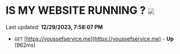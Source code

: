 # IS MY WEBSITE RUNNING ? [![](https://img.shields.io/static/v1?label=Sponsor&message=%E2%9D%A4&logo=GitHub&color=%23fe8e86)](https://github.com/sponsors/<username>)

Last updated: **12/29/2023, 7:58:07 PM**

- `GET` [https://youssefservice.me](https://youssefservice.me) - **Up** (962ms)
